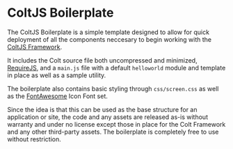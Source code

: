 # ColtJS Boilerplate

The ColtJS Boilerplate is a simple template designed to allow for quick deployment of all the 
components neccesary to begin working with the [ColtJS Framework](http://www.coltjs.com).

It includes the Colt source file both uncompressed and minimized, [RequireJS](http://www.requirejs.com), 
and a `main.js` file with a default `helloworld` module and template in place as well as a sample utility.

The boilerplate also contains basic styling through `css/screen.css` as well as the 
[FontAwesome](http://fortawesome.github.com/Font-Awesome/) Icon Font set.

Since the idea is that this can be used as the base structure for an application or site, the code 
and any assets are released as-is without warranty and under no license except those in place for 
the Colt Framework and any other third-party assets. The boilerplate is completely free to use 
without restriction.